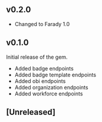 ## v0.2.0

- Changed to Farady 1.0

## v0.1.0

Initial release of the gem. 

- Added badge endpoints
- Added badge template endpoints
- Added obi endpoints
- Added organization endpoints
- Added workforce endpoints

## [Unreleased]
